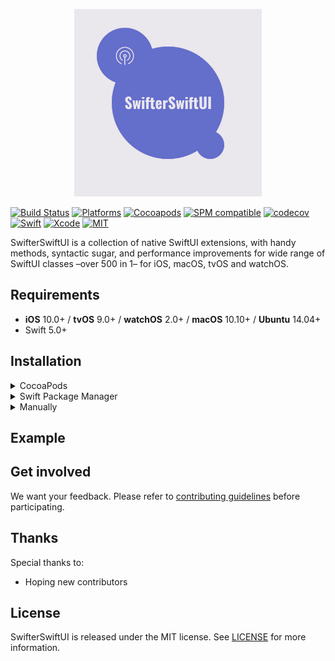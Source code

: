 <p align="center">
  <img src="https://raw.githubusercontent.com/asam139/SwifterSwiftUI/master/Assets/logo.png" title="swifterswiftui" width="300">
</p>

[![Build Status](https://github.com/asam139/SwifterSwiftUI/workflows/SwifterSwiftUI/badge.svg?branch=master)](https://github.com/asam139/SwifterSwiftUI/actions)
[![Platforms](https://img.shields.io/badge/platforms-iOS%20%7C%20tvOS%20%7C%20macOS%20%7C%20watchOS%20%7C%20Linux-lightgrey.svg)](https://github.com/asam139/SwifterSwiftUI)
[![Cocoapods](https://img.shields.io/cocoapods/v/SwifterSwiftUI.svg)](https://cocoapods.org/pods/SwifterSwiftUI)
[![SPM compatible](https://img.shields.io/badge/SPM-Compatible-brightgreen.svg?style=flat)](https://swift.org/package-manager/)
[![codecov](https://codecov.io/gh/asam139/SwifterSwiftUI/branch/master/graph/badge.svg)](https://codecov.io/gh/asam139/SwifterSwiftUI)
[![Swift](https://img.shields.io/badge/Swift-5.0-orange.svg)](https://swift.org)
[![Xcode](https://img.shields.io/badge/Xcode-11.4-blue.svg)](https://developer.apple.com/xcode)
[![MIT](https://img.shields.io/badge/License-MIT-red.svg)](https://opensource.org/licenses/MIT)

SwifterSwiftUI is a collection of native SwiftUI extensions, with handy methods, syntactic sugar, and performance improvements for wide range of SwiftUI classes –over 500 in 1– for iOS, macOS, tvOS and watchOS.

## Requirements

- **iOS** 10.0+ / **tvOS** 9.0+ / **watchOS** 2.0+ / **macOS** 10.10+ / **Ubuntu** 14.04+
- Swift 5.0+

## Installation

<details>
<summary>CocoaPods</summary>
</br>
<p>To integrate SwifterSwiftUI into your Xcode project using <a href="http://cocoapods.org">CocoaPods</a>, specify it in your <code>Podfile</code>:</p>

<pre><code class="ruby language-ruby">pod 'SwifterSwiftUI'</code></pre>
</details>

<details>
<summary>Swift Package Manager</summary>
</br>
<p>You can use <a href="https://swift.org/package-manager">The Swift Package Manager</a> to install <code>SwifterSwiftUI</code> by adding the proper description to your <code>Package.swift</code> file:</p>

<pre><code class="swift language-swift">import PackageDescription

let package = Package(
    name: "YOUR_PROJECT_NAME",
    targets: [],
    dependencies: [
        .package(url: "https://github.com/asam139/SwifterSwiftUI.git", from: "1.0.0")
    ]
)
</code></pre>

<p>Next, add <code>SwifterSwiftUI</code> to your targets dependencies like so:</p>
<pre><code class="swift language-swift">.target(
    name: "YOUR_TARGET_NAME",
    dependencies: [
        "SwifterSwiftUI",
    ]
),</code></pre>
<p>Then run <code>swift package update</code>.</p>
</details>



<details>
<summary>Manually</summary>
</br>
<p>Add the SwifterSwiftUI project to your Xcode project</p>
</details>

## Example


## Get involved

We want your feedback.
Please refer to [contributing guidelines](https://github.com/asam139/SwifterSwiftUI/tree/master/CONTRIBUTING.md) before participating.

## Thanks

Special thanks to:

- Hoping new contributors

## License

SwifterSwiftUI is released under the MIT license. See [LICENSE](https://github.com/asam139/SwifterSwiftUI/blob/master/LICENSE) for more information.
